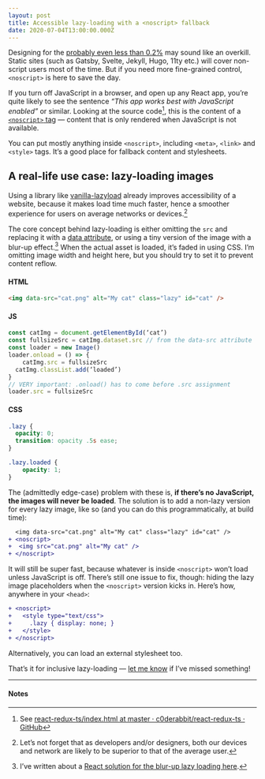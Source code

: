 ```yaml
---
layout: post
title: Accessible lazy-loading with a <noscript> fallback
date: 2020-07-04T13:00:00.000Z
---
```


Designing for the [probably even less than 0.2%](https://blockmetry.com/blog/javascript-disabled) may sound like an overkill. Static sites (such as Gatsby, Svelte, Jekyll, Hugo, 11ty etc.) will cover non-script users most of the time. But if you need more fine-grained control, `<noscript>` is here to save the day.

If you turn off JavaScript in a browser, and open up any React app, you’re quite likely to see the sentence _“This app works best with JavaScript enabled”_ or similar. Looking at the source code[^1], this is the content of a [`<noscript>` tag](https://developer.mozilla.org/en-US/docs/Web/HTML/Element/noscript) — content that is only rendered when JavaScript is not available.

You can put mostly anything inside `<noscript>`, including `<meta>`, `<link>` and `<style>` tags. It’s a good place for fallback content and stylesheets.

## A real-life use case: lazy-loading images

Using a library like [vanilla-lazyload](https://github.com/verlok/vanilla-lazyload) already improves accessibility of a website, because it makes load time much faster, hence a smoother experience for users on average networks or devices.[^2]

The core concept behind lazy-loading is either omitting the `src` and replacing it with a [data attribute](https://developer.mozilla.org/en-US/docs/Learn/HTML/Howto/Use_data_attributes), or using a tiny version of the image with a blur-up effect.[^3] When the actual asset is loaded, it’s faded in using CSS. I’m omitting image width and height here, but you should try to set it to prevent content reflow.

#### HTML
```html
<img data-src="cat.png" alt="My cat" class="lazy" id="cat" />
```

#### JS
```js
const catImg = document.getElementById(‘cat’)
const fullsizeSrc = catImg.dataset.src // from the data-src attribute
const loader = new Image()
loader.onload = () => {
	catImg.src = fullsizeSrc
  catImg.classList.add(‘loaded’)
}
// VERY important: .onload() has to come before .src assignment
loader.src = fullsizeSrc
```

#### CSS
```css
.lazy {
  opacity: 0;
  transition: opacity .5s ease;
}

.lazy.loaded {
	opacity: 1;
}
```

The (admittedly edge-case) problem with these is, __if there’s no JavaScript, the images will never be loaded__. The solution is to add a non-lazy version for every lazy image, like so (and you can do this programmatically, at build time):

```diff
  <img data-src="cat.png" alt="My cat" class="lazy" id="cat" />
+ <noscript>
+  <img src="cat.png" alt="My cat" />
+ </noscript>
```

It will still be super fast, because whatever is inside `<noscript>` won’t load unless JavaScript is off. There’s still one issue to fix, though: hiding the lazy image placeholders when the `<noscript>` version kicks in. Here’s how, anywhere in your `<head>`:

```diff
+ <noscript>
+   <style type="text/css">
+     .lazy { display: none; }
+   </style>
+ </noscript>
```

Alternatively, you can load an external stylesheet too.

That’s it for inclusive lazy-loading — [let me know](/hi) if I’ve missed something!

----

#### Notes

[^1]: See [react-redux-ts/index.html at master · c0derabbit/react-redux-ts · GitHub](https://github.com/c0derabbit/react-redux-ts/blob/master/public/index.html#L16)
[^2]: Let’s not forget that as developers and/or designers, both our devices and network are likely to be superior to that of the average user.
[^3]: I’ve written about a [React solution for the blur-up lazy loading here](/lazy-loading).
